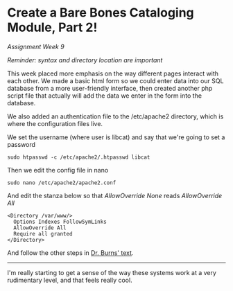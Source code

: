 # Create a Bare Bones Cataloging Module, Part 2!

_Assignment Week 9_

*Reminder: syntax and directory location are important*

This week placed more emphasis on the way different pages interact with each other.
We made a basic html form so we could enter data
into our SQL database from a more user-friendly
interface, then created another php script file that 
actually will add the data we enter in the form into the database.

We also added an authentication file to the /etc/apache2 directory,
which is where the configuration files live. 

We set the username (where user is libcat)
and say that we're going to set a password 
```
sudo htpasswd -c /etc/apache2/.htpasswd libcat
```

Then we edit the config file in nano
```
sudo nano /etc/apache2/apache2.conf
```
And edit the stanza below so that *AllowOverride None*
reads *AllowOverride All*
```
<Directory /var/www/>
  Options Indexes FollowSymLinks
  AllowOverride All
  Require all granted
</Directory>
```
And follow the other steps in [Dr. Burns' text](https://cseanburns.net/WWW/systems-librarianship/16.8-basic-opac-admin.html).

---

I'm really starting to get a sense of the way 
these systems work
at a very rudimentary level,
and that feels really cool.

